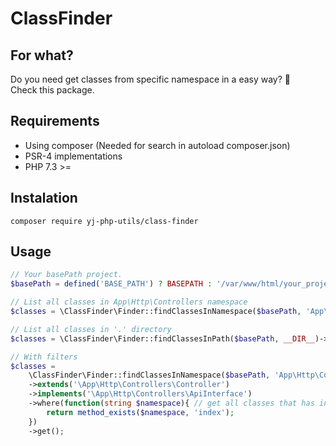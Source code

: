 # ClassFinder #

## For what? ##
Do you need get classes from specific namespace in a easy way? :rocket: <br />
Check this package.

## Requirements ##
- Using composer (Needed for search in autoload composer.json)
- PSR-4 implementations
- PHP 7.3 >=

## Instalation ##
```
composer require yj-php-utils/class-finder
```

## Usage ##
```php
// Your basePath project. 
$basePath = defined('BASE_PATH') ? BASEPATH : '/var/www/html/your_project_base_path';

// List all classes in App\Http\Controllers namespace
$classes = \ClassFinder\Finder::findClassesInNamespace($basePath, 'App\Http\Controllers')->get();

// List all classes in '.' directory
$classes = \ClassFinder\Finder::findClassesInPath($basePath, __DIR__)->get();

// With filters
$classes = 
    \ClassFinder\Finder::findClassesInNamespace($basePath, 'App\Http\Controllers')
    ->extends('\App\Http\Controllers\Controller')
    ->implements('\App\Http\Controllers\ApiInterface')
    ->where(function(string $namespace){ // get all classes that has index() method
        return method_exists($namespace, 'index');
    })
    ->get();
```